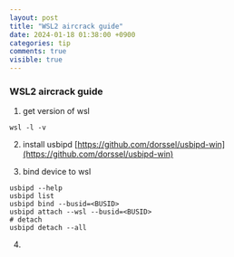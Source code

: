 ```yaml
---
layout: post
title: "WSL2 aircrack guide"
date: 2024-01-18 01:38:00 +0900
categories: tip
comments: true
visible: true
---
```

### WSL2 aircrack guide
1. get version of wsl
```console
wsl -l -v
```

2. install usbipd
[https://github.com/dorssel/usbipd-win](https://github.com/dorssel/usbipd-win)

3. bind device to wsl
```console
usbipd --help
usbipd list
usbipd bind --busid=<BUSID>
usbipd attach --wsl --busid=<BUSID>
# detach
usbipd detach --all
```

4. 